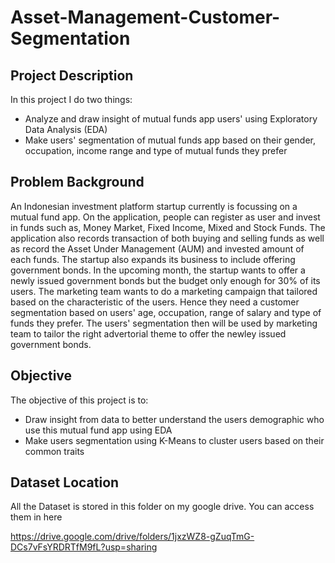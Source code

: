 # Asset-Management-Customer-Segmentation

## Project Description
In this project I do two things:
  - Analyze and draw insight of mutual funds app users' using Exploratory Data Analysis (EDA)
  - Make users' segmentation of mutual funds app based on their gender, occupation, income range and type of mutual funds they prefer

## Problem Background
An Indonesian investment platform startup currently is focussing on a mutual fund app. On the application, people can register as user and invest in funds such as, Money Market, Fixed Income, Mixed and Stock Funds. The application also records transaction of both buying and selling funds as well as record the Asset Under Management (AUM) and invested amount of each funds. The startup also expands its business to include offering government bonds. In the upcoming month, the startup wants to offer a newly issued government bonds but the budget only enough for 30% of its users. The marketing team wants to do a marketing campaign that tailored based on the characteristic of the users. Hence they need a customer segmentation based on users' age, occupation, range of salary and type of funds they prefer. The users' segmentation then will be used by marketing team to tailor the right advertorial theme to offer the newley issued government bonds.

## Objective
The objective of this project is to:
  - Draw insight from data to better understand the users demographic who use this mutual fund app using EDA
  - Make users segmentation using K-Means to cluster users based on their common traits

## Dataset Location
All the Dataset is stored in this folder on my google drive. You can access them in here

https://drive.google.com/drive/folders/1jxzWZ8-gZuqTmG-DCs7vFsYRDRTfM9fL?usp=sharing



